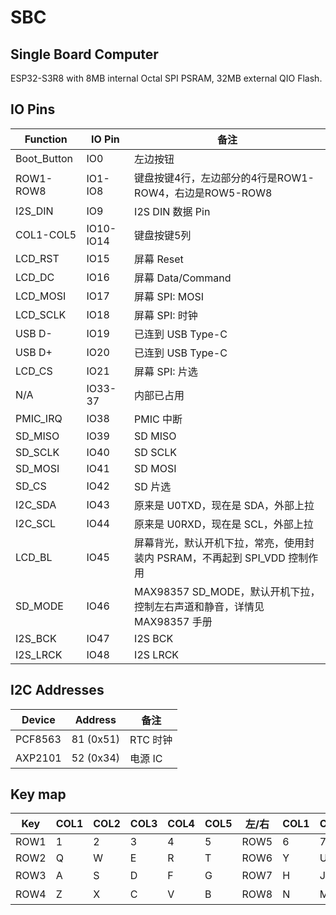 # SBC
## Single Board Computer

ESP32-S3R8 with 8MB internal Octal SPI PSRAM, 32MB external QIO Flash.

## IO Pins


| Function | IO Pin | 备注 |
| -- | -- | -- |
| Boot_Button | IO0 | 左边按钮 |
| ROW1-ROW8 | IO1-IO8 | 键盘按键4行，左边部分的4行是ROW1-ROW4，右边是ROW5-ROW8 |
| I2S_DIN | IO9 | I2S DIN 数据 Pin |
| COL1-COL5 | IO10-IO14 | 键盘按键5列 |
| LCD_RST | IO15 | 屏幕 Reset |
| LCD_DC | IO16 | 屏幕 Data/Command |
| LCD_MOSI | IO17 | 屏幕 SPI: MOSI |
| LCD_SCLK | IO18 | 屏幕 SPI: 时钟 |
| USB D- | IO19 | 已连到 USB Type-C |
| USB D+ | IO20 | 已连到 USB Type-C |
| LCD_CS | IO21 | 屏幕 SPI: 片选 |
| N/A | IO33-37 | 内部已占用 |
| PMIC_IRQ | IO38 | PMIC 中断 |
| SD_MISO | IO39 | SD MISO |
| SD_SCLK | IO40 | SD SCLK |
| SD_MOSI | IO41 | SD MOSI |
| SD_CS   | IO42 | SD 片选 |
| I2C_SDA | IO43 | 原来是 U0TXD，现在是 SDA，外部上拉 |
| I2C_SCL | IO44 | 原来是 U0RXD，现在是 SCL，外部上拉 |
| LCD_BL  | IO45 | 屏幕背光，默认开机下拉，常亮，使用封装内 PSRAM，不再起到 SPI_VDD 控制作用 |
| SD_MODE  | IO46 | MAX98357 SD_MODE，默认开机下拉，控制左右声道和静音，详情见 MAX98357 手册 |
| I2S_BCK | IO47 | I2S BCK |
| I2S_LRCK | IO48 | I2S LRCK |

## I2C Addresses


| Device | Address | 备注 |
| -- | -- | -- |
| PCF8563 | 81 (0x51) | RTC 时钟 |
| AXP2101 | 52 (0x34) | 电源 IC |

## Key map
| Key | COL1 | COL2 | COL3 | COL4 | COL5 | 左/右 | COL1 | COL2 | COL3 | COL4 | COL5 |
| --  |  --  |  --  |  --  |  --  |  --  | -- |  --  |  --  |  --  |  --  |  --  |
| ROW1 | 1 | 2 | 3 | 4 | 5 | ROW5 | 6 | 7 | 8 | 9 | 0 |
| ROW2 | Q | W | E | R | T | ROW6 | Y | U | I | O | P |
| ROW3 | A | S | D | F | G | ROW7 | H | J | K | L | 上 |
| ROW4 | Z | X | C | V | B | ROW8 | N | M | 左 | 下 | 右 |
